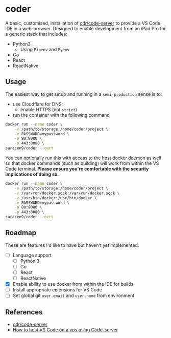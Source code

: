 # coder
A basic, customised, installation of [cdr/code-server](https://github.com/cdr/code-server) to provide a VS Code IDE in a web-browser. Designed to enable development from an iPad Pro for a generic stack that includes:

* Python3
  * Using `Pipenv` and `Pyenv`
* Go
* React
* ReactNative

## Usage
The easiest way to get setup and running in a `semi-production` sense is to:

* use Cloudflare for DNS:
  * enable HTTPS (not `strict`)
* run the container with the following command

```bash
docker run --name coder \
    -v /path/to/storage:/home/coder/project \
    -e PASSWORD=mypassword \
    -p 80:8080 \
    -p 443:8080 \
saracen9/coder --cert
```

You can optionally run this with access to the host docker daemon as well so that docker commands (such as building) will work from within the VS Code terminal. **Please ensure you're comfortable with the security implications of doing so.**

```bash
docker run --name coder \
    -v /path/to/storage:/home/coder/project \
    -v /var/run/docker.sock:/var/run/docker.sock \
    -v /usr/bin/docker:/usr/bin/docker \
    -e PASSWORD=mypassword \
    -p 80:8080 \
    -p 443:8080 \
saracen9/coder --cert
```

## Roadmap
These are features I'd like to have but haven't yet implemented.

* [ ] Language support
  * [ ] Python 3
  * [ ] Go
  * [ ] React
  * [ ] ReactNative
* [x] Enable ability to use docker from within the IDE for builds
* [ ] Install appropriate extensions for VS Code
* [ ] Set global git `user.email` and `user.name` from environment

## References
* [cdr/code-server](https://github.com/cdr/code-server)
* [How to host VS Code on a vps using Code-server](https://medium.com/@edwinbrowwn/how-to-host-vs-code-on-a-vps-using-coder-aka-code-server-d519767fb52c)